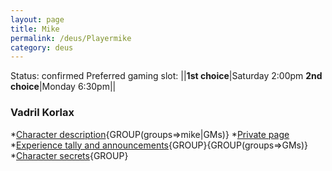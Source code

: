 ```yaml
---
layout: page
title: Mike
permalink: /deus/Playermike
category: deus
---
```

Status: confirmed
Preferred gaming slot:
||__1st choice__|Saturday 2:00pm
__2nd choice__|Monday 6:30pm||
### Vadril Korlax
*[Character description](CharPublicMike){GROUP(groups=&gt;mike|GMs)}
*[Private page](CharPrivateMike)
*[Experience tally and announcements](AnnounceMike){GROUP}{GROUP(groups=&gt;GMs)}
*[Character secrets](CharSecretsMike){GROUP}

